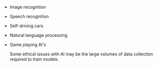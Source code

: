 - Image recognition
- Speech recognition
- Self-driving cars
- Natural language processing
- Game playing AI's

	Some ethical issues with AI may be the large volumes of data collection required to train models.
